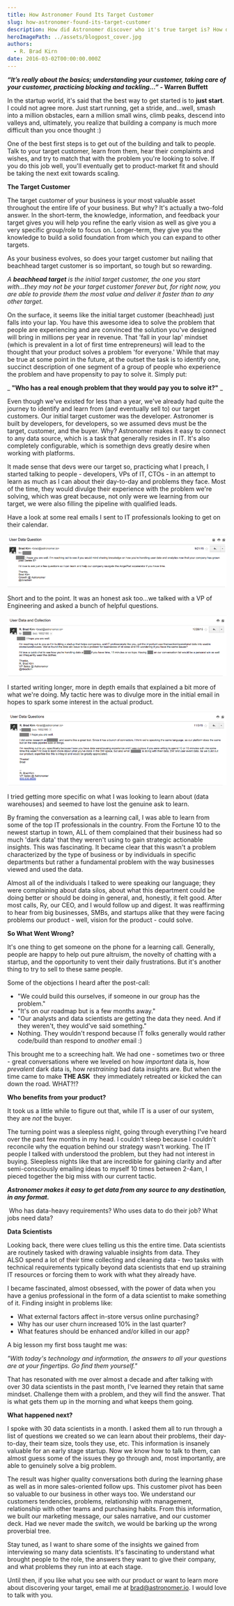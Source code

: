 ```yaml
---
title: How Astronomer Found Its Target Customer
slug: how-astronomer-found-its-target-customer
description: How did Astronomer discover who it's true target is? How did they get on calls with early targets?
heroImagePath: ../assets/blogpost_cover.jpg
authors:
  - R. Brad Kirn
date: 2016-03-02T00:00:00.000Z
---
```


 **_“It’s really about the basics; understanding your customer, taking care of your customer, practicing blocking and tackling…” -_ Warren Buffett**

In the startup world, it's said that the best way to get started is to **just start**. I could not agree more. Just start running, get a stride, and...well, smash into&nbsp;a million obstacles, earn&nbsp;a million small wins, climb&nbsp;peaks, descend into valleys and, ultimately, you realize that building a company is much more difficult than you once thought :)

One of the best first steps is to get out of the building and talk to people. Talk to your target customer, learn from them, hear their complaints and wishes, and try to match that with the problem you're looking to solve. If you do this job well, you'll eventually get to product-market fit and should be taking the next exit towards scaling.

**The Target Customer**

The target customer of your business is your most valuable asset throughout the entire life of your business. But why? It's actually a two-fold answer. In the short-term, the knowledge, information, and feedback your target gives you will help you refine the early vision as well as give you a very specific group/role to focus on. Longer-term, they give you the knowledge to build a solid foundation from which you can expand to other targets.

As your business evolves, so does your target customer but nailing that beachhead target customer is so important, so tough but so rewarding.

_A **beachhead target** is the initial target customer, the one you start with...they may not be your target customer forever but, for right now, you are able to provide them the most value and deliver it faster than to any other target._

On the surface, it seems like the initial target&nbsp;customer (beachhead) just falls into your lap. You have this awesome idea to solve the problem that people are experiencing and are convinced the solution you've designed will bring in millions per year in revenue. That 'fall in your lap' mindset (which is prevalent in a lot of first time entrepreneurs) will lead to the thought that your product solves a problem 'for everyone.' While that may be true at some point in the future, at the outset the task is to identify one, succinct description of one segment of a group of people who experience the problem and have propensity to pay to solve it. Simply put:

_ **"Who has a real enough problem that they would pay you to solve it?"** _

Even though we've existed for less than a year, we've already had quite the journey to identify and learn from (and eventually sell to) our target customers. Our initial target customer was the developer. Astronomer is built by developers, for developers, so we assumed devs must be the target, customer, and the buyer. Why?&nbsp;Astronomer makes it easy to connect to any data source, which is a task that generally resides in IT. It's also completely configurable, which is somethign devs greatly desire when working with platforms.

It made sense that devs were our target so, practicing what I preach, I started talking to people - developers, VPs of IT, CTOs - in an attempt to learn as much as I can about their day-to-day and problems they face. Most of the time, they would divulge their experience with the problem we're solving, which was great because, not only were we learning from our target, we were also filling the pipeline with qualified leads.

Have a look at some real emails I sent to IT professionals looking to get on their calendar.&nbsp;

![1.png](../assets/1.png "1.png")

Short and to the point. It was an honest ask too...we talked with a VP of Engineering and asked a bunch of helpful questions.

![2.png](../assets/2.png "2.png")

I started writing longer, more in depth emails that explained a bit more of what we're doing. My tactic here was to divulge more in the initial email in hopes to spark some interest in the actual product.

![3.png](../assets/3.png "3.png")

I tried getting more specific on what I was looking to learn about (data warehouses) and seemed to have lost the genuine ask to learn.

By framing the conversation as a learning call, I was able to learn from some of the top IT professionals in the country. From the Fortune 10 to the newest startup in town, ALL of them complained that their business had so much 'dark data' that they weren't&nbsp;using to gain strategic actionable insights. This was fascinating. It became clear that this wasn't a problem characterized by the type of business or by individuals in specific departments but rather a fundamental problem with the way businesses viewed and used the data.

Almost all of the individuals I talked to were speaking our language; they were complaining about data silos, about what this department could be doing better or should be doing in general, and, honestly, it felt good. After most calls, Ry, our CEO,&nbsp;and I would follow up and digest. It was reaffirming to hear from big businesses, SMBs, and startups alike that they were facing problems our product - well, vision for the product - could solve.&nbsp;

**So What Went Wrong?**

It's one thing to get someone on the phone for a learning call. Generally, people are happy to help out pure altruism, the novelty of chatting with a startup, and the opportunity to vent their daily frustrations. But it's another thing to try to sell to these same people.

Some of the objections I heard after the post-call:

- "We could build this ourselves, if someone in our group has the problem."
- "It's on our roadmap but is a few months away."
- "Our analysts and data scientists are getting the data they need. And if they weren't, they would've said something."
- Nothing. They wouldn't respond because IT folks generally would rather code/build than respond to _another_ email :)

This brought me to a screeching halt. We had one - sometimes two or three - great conversations where we leveled on how _important_ data is, how _prevalent_ dark data is, how _restraining_ bad data insights are.&nbsp;But&nbsp;when the time came to make **THE ASK** &nbsp;they immediately retreated or kicked the can down the road. WHAT?!?&nbsp;

**Who benefits from your product?**

It took us a little while to figure out that, while IT is a user of our system, they are _not_ the buyer.

The turning point was a sleepless night, going through everything I've heard over the past few months in my head. I couldn't sleep because I couldn't reconcile why&nbsp;the&nbsp;equation behind our strategy wasn't working. The IT people I talked with understood the problem, but they had not interest in buying. Sleepless nights like that are incredible for gaining clarity&nbsp;and after semi-consciously emailing ideas to myself 10 times between 2-4am, I pieced together the big miss with our current tactic.

**_Astronomer makes it easy to get data from any source to any destination, in any format._**

&nbsp;Who has data-heavy requirements? Who uses data to do their job? What jobs need data?&nbsp;

**Data Scientists** &nbsp;

Looking back, there were clues telling us this the entire time. Data scientists are routinely tasked with drawing valuable insights from data. They ALSO&nbsp;spend a lot of their time collecting and cleaning data - two tasks with technical requirements typically beyond data scientists that end up straining IT resources or forcing them to work with what they already have.

I became fascinated, almost obsessed, with the power of data when you have a genius professional in the form of a data scientist to make something of it. Finding insight in problems like:&nbsp;

- What external factors affect in-store versus online purchasing?
- Why has our user churn increased 10% in the last quarter?
- What features should be enhanced and/or killed in our app?

A big lesson my first boss taught me was:

_"With today's technology and information, the answers to all your questions are at your fingertips. Go find them yourself."_

That has resonated with me over almost a decade and after talking with over 30 data scientists in the past month, I've learned they retain that same mindset. Challenge them with a problem, and they will find the answer. That is what gets them up in the morning and what keeps them going.

**What happened next?**

I spoke&nbsp;with 30 data scientists in a month. I asked them all to run through a list of questions we created so we can learn about their problems, their day-to-day, their team size, tools they use, etc. This information is insanely valuable for an early stage startup. Now we know how to talk to them, can almost guess some of the issues they go through and, most importantly, are able to genuinely solve a big problem.

The result was higher quality conversations both during the learning phase as well as in more sales-oriented follow ups. This customer pivot has been so valuable to our business in other ways too. We understand our customers tendencies, problems, relationship with management, relationship with other teams and purchasing habits. From this information, we built our marketing message, our sales narrative, and our customer deck. Had we never made the switch, we would be barking up the wrong proverbial tree.&nbsp;

Stay tuned, as I want to share some of the insights we gained from interviewing so many data scientists. It's fascinating to understand what brought people to the role, the answers they want to give their company, and what problems they run into at each stage.

Until then, if you like what you see with our product or want to learn more about discovering your target, email me at [brad@astronomer.io](mailto:brad@astronomer.io). I would love to talk with you.

&nbsp;

